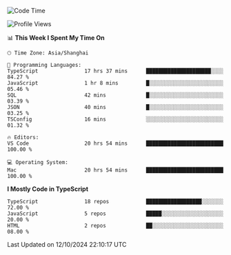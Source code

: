 <!--START_SECTION:waka-->
![Code Time](http://img.shields.io/badge/Code%20Time-6%2C736%20hrs%204%20mins-blue)

![Profile Views](http://img.shields.io/badge/Profile%20Views-0-blue)

📊 **This Week I Spent My Time On** 

```text
🕑︎ Time Zone: Asia/Shanghai

💬 Programming Languages: 
TypeScript               17 hrs 37 mins      █████████████████████░░░░   84.27 % 
JavaScript               1 hr 8 mins         █░░░░░░░░░░░░░░░░░░░░░░░░   05.46 % 
SQL                      42 mins             █░░░░░░░░░░░░░░░░░░░░░░░░   03.39 % 
JSON                     40 mins             █░░░░░░░░░░░░░░░░░░░░░░░░   03.25 % 
TSConfig                 16 mins             ░░░░░░░░░░░░░░░░░░░░░░░░░   01.32 % 

🔥 Editors: 
VS Code                  20 hrs 54 mins      █████████████████████████   100.00 % 

💻 Operating System: 
Mac                      20 hrs 54 mins      █████████████████████████   100.00 % 
```

**I Mostly Code in TypeScript** 

```text
TypeScript               18 repos            ██████████████████░░░░░░░   72.00 % 
JavaScript               5 repos             █████░░░░░░░░░░░░░░░░░░░░   20.00 % 
HTML                     2 repos             ██░░░░░░░░░░░░░░░░░░░░░░░   08.00 % 
```




 Last Updated on 12/10/2024 22:10:17 UTC
<!--END_SECTION:waka-->
